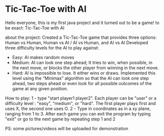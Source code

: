 # Tic-Tac-Toe with AI
Hello everyone, this is my first java project and it turned out to be a game! to be exact: Tic-Tac-Toe with AI

about the project:
Created a Tic-Tac-Toe game that provides three options: Human vs Human, Human vs AI / AI vs Human, and AI vs AI
Developed three difficulty levels for the AI to play against: 
  -	Easy: AI makes random moves
  -	Medium: AI can look one step ahead; It tries to win, when possible, in the next move, or blocks the other player from winning in the next move.
  -	Hard: AI is impossible to lose. It either wins or draws. Implemented this level using the “Minimax” algorithm so that the AI can look one step ahead, two steps ahead
    or even look for all possible outcomes of the game at any given position.

How to play:
1 - type "start player1 player2". Each player can be "user" or a difficulty level : "easy", "medium", or "hard". The first player plays first and uses X, the second one uses O.
2 - Type in coordinates as in a xy plane, ranging from 1 to 3.
After each game you can exit the program by typing "exit" or go to the next game by repeating step 1 and 2

PS: some pictures/videos will be uploaded for demonstration
